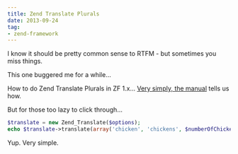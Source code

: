 ```yaml
---
title: Zend Translate Plurals
date: 2013-09-24
tag:
- zend-framework
---
```

I know it should be pretty common sense to RTFM - but sometimes you miss things.

<!--more-->

This one buggered me for a while...

How to do Zend Translate Plurals in ZF 1.x...  [Very simply, the manual](http://framework.zend.com/manual/1.12/en/zend.translate.plurals.html) tells us how.

But for those too lazy to click through...

```php
$translate = new Zend_Translate($options);
echo $translate->translate(array('chicken', 'chickens', $numberOfChickens));
```

Yup.  Very simple.  
